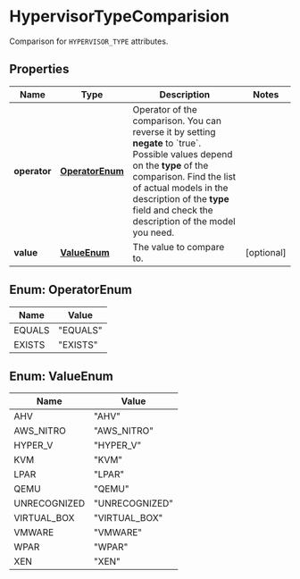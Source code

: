 

# HypervisorTypeComparision

Comparison for `HYPERVISOR_TYPE` attributes.

## Properties

| Name | Type | Description | Notes |
|------------ | ------------- | ------------- | -------------|
|**operator** | [**OperatorEnum**](#OperatorEnum) | Operator of the comparison. You can reverse it by setting **negate** to &#x60;true&#x60;.   Possible values depend on the **type** of the comparison. Find the list of actual models in the description of the **type** field and check the description of the model you need. |  |
|**value** | [**ValueEnum**](#ValueEnum) | The value to compare to. |  [optional] |



## Enum: OperatorEnum

| Name | Value |
|---- | -----|
| EQUALS | &quot;EQUALS&quot; |
| EXISTS | &quot;EXISTS&quot; |



## Enum: ValueEnum

| Name | Value |
|---- | -----|
| AHV | &quot;AHV&quot; |
| AWS_NITRO | &quot;AWS_NITRO&quot; |
| HYPER_V | &quot;HYPER_V&quot; |
| KVM | &quot;KVM&quot; |
| LPAR | &quot;LPAR&quot; |
| QEMU | &quot;QEMU&quot; |
| UNRECOGNIZED | &quot;UNRECOGNIZED&quot; |
| VIRTUAL_BOX | &quot;VIRTUAL_BOX&quot; |
| VMWARE | &quot;VMWARE&quot; |
| WPAR | &quot;WPAR&quot; |
| XEN | &quot;XEN&quot; |



